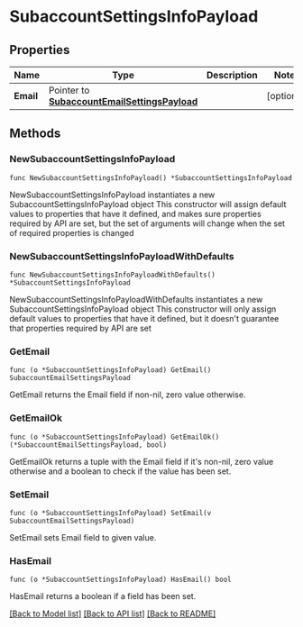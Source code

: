 # SubaccountSettingsInfoPayload

## Properties

Name | Type | Description | Notes
------------ | ------------- | ------------- | -------------
**Email** | Pointer to [**SubaccountEmailSettingsPayload**](SubaccountEmailSettingsPayload.md) |  | [optional] 

## Methods

### NewSubaccountSettingsInfoPayload

`func NewSubaccountSettingsInfoPayload() *SubaccountSettingsInfoPayload`

NewSubaccountSettingsInfoPayload instantiates a new SubaccountSettingsInfoPayload object
This constructor will assign default values to properties that have it defined,
and makes sure properties required by API are set, but the set of arguments
will change when the set of required properties is changed

### NewSubaccountSettingsInfoPayloadWithDefaults

`func NewSubaccountSettingsInfoPayloadWithDefaults() *SubaccountSettingsInfoPayload`

NewSubaccountSettingsInfoPayloadWithDefaults instantiates a new SubaccountSettingsInfoPayload object
This constructor will only assign default values to properties that have it defined,
but it doesn't guarantee that properties required by API are set

### GetEmail

`func (o *SubaccountSettingsInfoPayload) GetEmail() SubaccountEmailSettingsPayload`

GetEmail returns the Email field if non-nil, zero value otherwise.

### GetEmailOk

`func (o *SubaccountSettingsInfoPayload) GetEmailOk() (*SubaccountEmailSettingsPayload, bool)`

GetEmailOk returns a tuple with the Email field if it's non-nil, zero value otherwise
and a boolean to check if the value has been set.

### SetEmail

`func (o *SubaccountSettingsInfoPayload) SetEmail(v SubaccountEmailSettingsPayload)`

SetEmail sets Email field to given value.

### HasEmail

`func (o *SubaccountSettingsInfoPayload) HasEmail() bool`

HasEmail returns a boolean if a field has been set.


[[Back to Model list]](../README.md#documentation-for-models) [[Back to API list]](../README.md#documentation-for-api-endpoints) [[Back to README]](../README.md)


